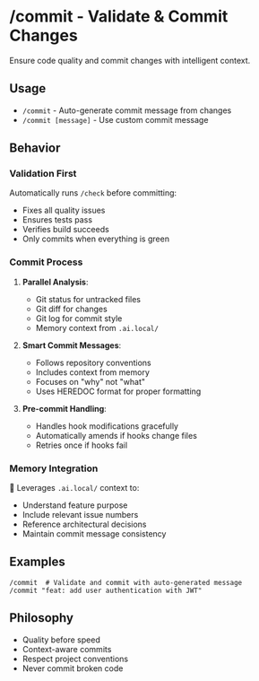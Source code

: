 # /commit - Validate & Commit Changes

Ensure code quality and commit changes with intelligent context.

## Usage
- `/commit` - Auto-generate commit message from changes
- `/commit [message]` - Use custom commit message

## Behavior

### Validation First
Automatically runs `/check` before committing:
- Fixes all quality issues
- Ensures tests pass
- Verifies build succeeds
- Only commits when everything is green

### Commit Process
1. **Parallel Analysis**:
   - Git status for untracked files
   - Git diff for changes
   - Git log for commit style
   - Memory context from `.ai.local/`

2. **Smart Commit Messages**:
   - Follows repository conventions
   - Includes context from memory
   - Focuses on "why" not "what"
   - Uses HEREDOC format for proper formatting

3. **Pre-commit Handling**:
   - Handles hook modifications gracefully
   - Automatically amends if hooks change files
   - Retries once if hooks fail

### Memory Integration
🧠 Leverages `.ai.local/` context to:
- Understand feature purpose
- Include relevant issue numbers
- Reference architectural decisions
- Maintain commit message consistency

## Examples
```
/commit  # Validate and commit with auto-generated message
/commit "feat: add user authentication with JWT"
```

## Philosophy
- Quality before speed
- Context-aware commits
- Respect project conventions
- Never commit broken code